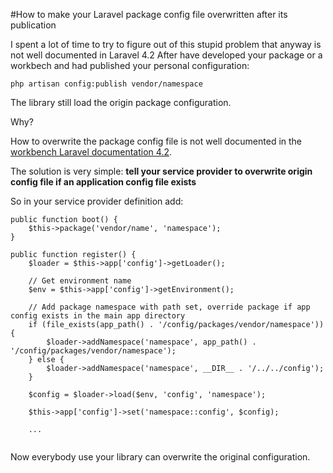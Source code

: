 #How to make your Laravel package config file overwritten after its publication

I spent a lot of time to try to figure out of this stupid problem that anyway is not well documented in Laravel 4.2
After have developed your package or a workbech and had published your personal configuration:
```
php artisan config:publish vendor/namespace
```
The library still load the origin package configuration.

Why?

How to overwrite the package config file is not well documented in the [workbench Laravel documentation 4.2](http://laravel.com/docs/4.2/packages).

The solution is very simple: **tell your service provider to overwrite origin config file if an application config file exists**

So in your service provider definition add:
```
public function boot() {
    $this->package('vendor/name', 'namespace');
}
    
public function register() {
    $loader = $this->app['config']->getLoader();

    // Get environment name
    $env = $this->app['config']->getEnvironment();

    // Add package namespace with path set, override package if app config exists in the main app directory
    if (file_exists(app_path() . '/config/packages/vendor/namespace')) {
        $loader->addNamespace('namespace', app_path() . '/config/packages/vendor/namespace');
    } else {
        $loader->addNamespace('namespace', __DIR__ . '/../../config');
    }

    $config = $loader->load($env, 'config', 'namespace');

    $this->app['config']->set('namespace::config', $config);
      
    ...  
    
```
    
Now everybody use your library can overwrite the original configuration.
